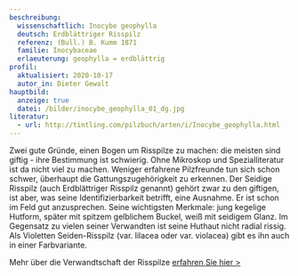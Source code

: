 ```yaml
---
beschreibung:
  wissenschaftlich: Inocybe geophylla
  deutsch: Erdblättriger Risspilz
  referenz: (Bull.) B. Kumm 1871
  familie: Inocybaceae
  erlaeuterung: geophylla = erdblättrig
profil:
  aktualisiert: 2020-10-17
  autor_in: Dieter Gewalt
hauptbild:
  anzeige: true
  datei: /bilder/inocybe_geophylla_01_dg.jpg
literatur:
  - url: http://tintling.com/pilzbuch/arten/i/Inocybe_geophylla.html
---
```

Zwei gute Gründe, einen Bogen um Risspilze zu machen: die meisten sind giftig - ihre Bestimmung ist schwierig. Ohne Mikroskop und Spezialliteratur ist da nicht viel zu machen. Weniger erfahrene Pilzfreunde tun sich schon schwer, überhaupt die Gattungszugehörigkeit zu erkennen. Der Seidige Risspilz (auch Erdblättriger Risspilz genannt) gehört zwar zu den giftigen, ist aber, was seine Identifizierbarkeit betrifft, eine Ausnahme. Er ist schon im Feld gut anzusprechen. Seine wichtigsten Merkmale: jung kegelige Hutform, später mit spitzem gelblichem Buckel, weiß mit seidigem Glanz. Im Gegensatz zu vielen seiner Verwandten ist seine Huthaut nicht radial rissig. Als Violetten Seiden-Risspilz (var. lilacea oder var. violacea) gibt es ihn auch in einer Farbvariante.

Mehr über die Verwandtschaft der Risspilze [erfahren Sie hier >](/verwandt/risspilze)